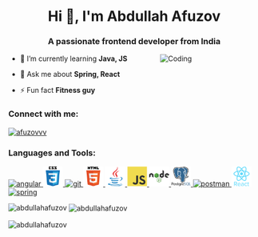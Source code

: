 <h1 align="center">Hi 👋, I'm Abdullah Afuzov</h1>
<h3 align="center">A passionate frontend developer from India</h3>
<img align="right" alt="Coding" width="200" src="https://static.wixstatic.com/media/bbe642_62414e50bef34ce28db1afabf55f17ec~mv2.gif">


- 🌱 I’m currently learning **Java, JS**

- 💬 Ask me about **Spring, React**

- ⚡ Fun fact **Fitness guy**

<h3 align="left">Connect with me:</h3>
<p align="left">
<a href="https://instagram.com/afuzovvv" target="blank"><img align="center" src="https://raw.githubusercontent.com/rahuldkjain/github-profile-readme-generator/master/src/images/icons/Social/instagram.svg" alt="afuzovvv" height="30" width="40" /></a>
</p>

<h3 align="left">Languages and Tools:</h3>
<p align="left" margin="10px"> <a href="https://angular.io" target="_blank" rel="noreferrer"> <img src="https://angular.io/assets/images/logos/angular/angular.svg" alt="angular" width="40" height="40"/> </a> <a href="https://www.w3schools.com/css/" target="_blank" rel="noreferrer"> <img src="https://raw.githubusercontent.com/devicons/devicon/master/icons/css3/css3-original-wordmark.svg" alt="css3" width="40" height="40"/> </a> <a href="https://git-scm.com/" target="_blank" rel="noreferrer"> <img src="https://www.vectorlogo.zone/logos/git-scm/git-scm-icon.svg" alt="git" width="40" height="40"/> </a> <a href="https://www.w3.org/html/" target="_blank" rel="noreferrer"> <img src="https://raw.githubusercontent.com/devicons/devicon/master/icons/html5/html5-original-wordmark.svg" alt="html5" width="40" height="40"/> </a> <a href="https://www.java.com" target="_blank" rel="noreferrer"> <img src="https://raw.githubusercontent.com/devicons/devicon/master/icons/java/java-original.svg" alt="java" width="40" height="40"/> </a> <a href="https://developer.mozilla.org/en-US/docs/Web/JavaScript" target="_blank" rel="noreferrer"> <img src="https://raw.githubusercontent.com/devicons/devicon/master/icons/javascript/javascript-original.svg" alt="javascript" width="40" height="40"/> </a> <a href="https://nodejs.org" target="_blank" rel="noreferrer"> <img src="https://raw.githubusercontent.com/devicons/devicon/master/icons/nodejs/nodejs-original-wordmark.svg" alt="nodejs" width="40" height="40"/> </a> <a href="https://www.postgresql.org" target="_blank" rel="noreferrer"> <img src="https://raw.githubusercontent.com/devicons/devicon/master/icons/postgresql/postgresql-original-wordmark.svg" alt="postgresql" width="40" height="40"/> </a> <a href="https://postman.com" target="_blank" rel="noreferrer"> <img src="https://www.vectorlogo.zone/logos/getpostman/getpostman-icon.svg" alt="postman" width="40" height="40"/> </a> <a href="https://reactjs.org/" target="_blank" rel="noreferrer"> <img src="https://raw.githubusercontent.com/devicons/devicon/master/icons/react/react-original-wordmark.svg" alt="react" width="40" height="40"/> </a> <a href="https://spring.io/" target="_blank" rel="noreferrer"> <img src="https://www.vectorlogo.zone/logos/springio/springio-icon.svg" alt="spring" width="40" height="40"/> </a> </p>

<p><img align="left" src="https://github-readme-stats.vercel.app/api/top-langs?username=abdullahafuzov&show_icons=true&locale=en&layout=compact" alt="abdullahafuzov" /></p>

<p>&nbsp;<img align="center" src="https://github-readme-stats.vercel.app/api?username=abdullahafuzov&show_icons=true&locale=en" alt="abdullahafuzov" /></p>

<p><img align="center" src="https://github-readme-streak-stats.herokuapp.com/?user=abdullahafuzov&" alt="abdullahafuzov" /></p>
